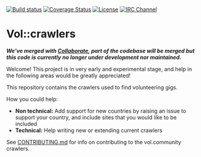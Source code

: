 [![Build status](https://travis-ci.org/volCommunity/vol-crawlers.svg?branch=master)](https://travis-ci.org/volCommunity/vol-crawlers)
[![Coverage Status](https://coveralls.io/repos/github/volCommunity/vol-crawlers/badge.svg?branch=master)](https://coveralls.io/github/volCommunity/vol-crawlers?branch=master)
[![License](https://img.shields.io/badge/License-Apache%202.0-blue.svg)](https://opensource.org/licenses/Apache-2.0)
[![IRC Channel](https://img.shields.io/badge/chat-on%20freenode-brightgreen.svg)](https://kiwiirc.com/client/irc.freenode.net/#vol.community)

# Vol::crawlers

_**We've merged with [Collaborate](https://letscollaborate.co.nz), part of the codebase will be merged but this code is currently no longer under development nor maintained.**_

Welcome! This project is in very early and experimental stage, and help in the following areas would be greatly appreciated!
 
This repository contains the crawlers used to find volunteering gigs.
 
How you could help:
* **Non technical:** Add support for new countries by raising an issue to support your country, and include sites that you would like to be included
* **Technical:** Help writing new or extending current crawlers 

See [CONTRIBUTING.md](CONTRIBUTING.md) for info on contributing to the vol.community crawlers.
